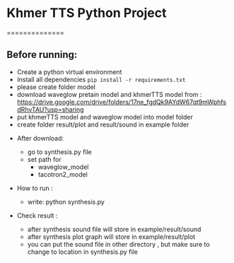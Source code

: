 # Khmer TTS Python Project
==============

## Before running: 
- Create a python virtual environment
- Install all dependencies `pip install -r requirements.txt`
- please create folder model
- download waveglow pretain model and khmerTTS model
      from : https://drive.google.com/drive/folders/17ne_fgdQk9AYdW67qt9mWphfsdRhvTAU?usp=sharing
- put khmerTTS model and waveglow model into model folder
- create folder result/plot and result/sound in example folder


+ After download:
    - go to synthesis.py file
    - set path for
        - waveglow_model
        - tacotron2_model

+ How to run :
    - write: python synthesis.py

+ Check result :
    - after synthesis sound file will store in example/result/sound
    - after synthesis plot graph will store in example/result/plot
    - you can put the sound file in other directory , but make sure to change to location in synthesis.py file
